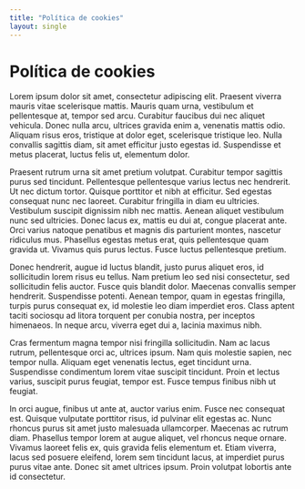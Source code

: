 ```yaml
---
title: "Política de cookies"
layout: single
---
```


# Política de cookies

Lorem ipsum dolor sit amet, consectetur adipiscing elit. Praesent viverra mauris vitae scelerisque mattis. Mauris quam urna, vestibulum et pellentesque at, tempor sed arcu. Curabitur faucibus dui nec aliquet vehicula. Donec nulla arcu, ultrices gravida enim a, venenatis mattis odio. Aliquam risus eros, tristique at dolor eget, scelerisque tristique leo. Nulla convallis sagittis diam, sit amet efficitur justo egestas id. Suspendisse et metus placerat, luctus felis ut, elementum dolor.

Praesent rutrum urna sit amet pretium volutpat. Curabitur tempor sagittis purus sed tincidunt. Pellentesque pellentesque varius lectus nec hendrerit. Ut nec dictum tortor. Quisque porttitor et nibh at efficitur. Sed egestas consequat nunc nec laoreet. Curabitur fringilla in diam eu ultricies. Vestibulum suscipit dignissim nibh nec mattis. Aenean aliquet vestibulum nunc sed ultricies. Donec lacus ex, mattis eu dui at, congue placerat ante. Orci varius natoque penatibus et magnis dis parturient montes, nascetur ridiculus mus. Phasellus egestas metus erat, quis pellentesque quam gravida ut. Vivamus quis purus lectus. Fusce luctus pellentesque pretium.

Donec hendrerit, augue id luctus blandit, justo purus aliquet eros, id sollicitudin lorem risus eu tellus. Nam pretium leo sed nisi consectetur, sed sollicitudin felis auctor. Fusce quis blandit dolor. Maecenas convallis semper hendrerit. Suspendisse potenti. Aenean tempor, quam in egestas fringilla, turpis purus consequat ex, id molestie leo diam imperdiet eros. Class aptent taciti sociosqu ad litora torquent per conubia nostra, per inceptos himenaeos. In neque arcu, viverra eget dui a, lacinia maximus nibh.

Cras fermentum magna tempor nisi fringilla sollicitudin. Nam ac lacus rutrum, pellentesque orci ac, ultrices ipsum. Nam quis molestie sapien, nec tempor nulla. Aliquam eget venenatis lectus, eget tincidunt urna. Suspendisse condimentum lorem vitae suscipit tincidunt. Proin et lectus varius, suscipit purus feugiat, tempor est. Fusce tempus finibus nibh ut feugiat.

In orci augue, finibus ut ante at, auctor varius enim. Fusce nec consequat est. Quisque vulputate porttitor risus, id pulvinar elit egestas ac. Nunc rhoncus purus sit amet justo malesuada ullamcorper. Maecenas ac rutrum diam. Phasellus tempor lorem at augue aliquet, vel rhoncus neque ornare. Vivamus laoreet felis ex, quis gravida felis elementum et. Etiam viverra, lacus sed posuere eleifend, lorem sem tincidunt lacus, at imperdiet purus purus vitae ante. Donec sit amet ultrices ipsum. Proin volutpat lobortis ante id consectetur.
